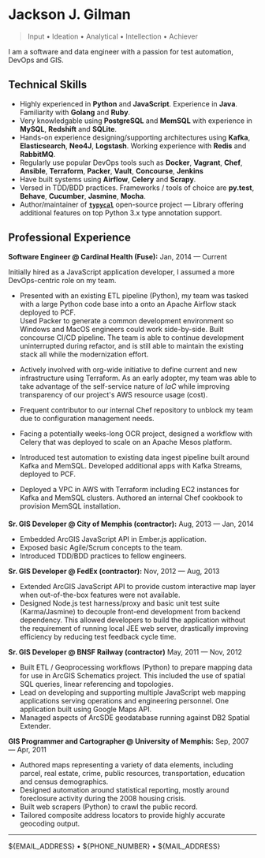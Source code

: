 Jackson J. Gilman
=================

> Input &bull; Ideation &bull; Analytical &bull; Intellection &bull; Achiever

I am a software and data engineer with a passion for test automation, DevOps and GIS. 

Technical Skills
----------------
* Highly experienced in **Python** and **JavaScript**.  Experience in **Java**.  
  Familiarity with **Golang** and **Ruby**.
* Very knowledgable using **PostgreSQL** and **MemSQL** with experience in 
  **MySQL**, **Redshift** and **SQLite**.
* Hands-on experience designing/supporting architectures using **Kafka**, 
  **Elasticsearch**, **Neo4J**, **Logstash**.  Working experience with **Redis** 
  and **RabbitMQ**.
* Regularly use popular DevOps tools such as **Docker**, **Vagrant**, **Chef**, 
  **Ansible**, **Terraform**, **Packer**, **Vault**, **Concourse**, **Jenkins**
* Have built systems using **Airflow**, **Celery** and **Scrapy**.
* Versed in TDD/BDD practices.  Frameworks / tools of choice are **py.test**, 
  **Behave**, **Cucumber**, **Jasmine**, **Mocha**.
* Author/maintainer of 
  **[`typycal`](https://github.com/cardinal-health/typycal)** open-source 
  project &mdash; Library offering additional features on top Python 3.x type 
  annotation support.

Professional Experience
-----------------------

**Software Engineer @ Cardinal Health (Fuse):**  Jan, 2014 &mdash; Current

Initially hired as a JavaScript application developer, I assumed a more 
DevOps-centric role on my team.

* Presented with an existing ETL pipeline (Python), my team was tasked with a 
large Python code base into a onto an Apache Airflow stack deployed to PCF.  
Used Packer to generate a common development environment so Windows and MacOS 
engineers could work side-by-side.  Built concourse CI/CD pipeline.  The team 
is able to continue development uninterrupted during refactor, and is still 
able to maintain the existing stack all while the modernization effort.

* Actively involved with org-wide initiative to define current and new 
infrastructure using Terraform.  As an early adopter, my team was able to take 
advantage of the self-service nature of *IaC* while improving transparency of 
our project's AWS resource usage (cost).

* Frequent contributor to our internal Chef repository to unblock my team due to 
configuration management needs.

* Facing a potentially weeks-long OCR project, designed a workflow with Celery 
that was deployed to scale on an Apache Mesos platform.

* Introduced test automation to existing data ingest pipeline built around Kafka 
and MemSQL.  Developed additional apps with Kafka Streams, deployed to PCF.

* Deployed a VPC in AWS with Terraform including EC2 instances for Kafka and 
MemSQL clusters.  Authored an internal Chef cookbook to provision MemSQL 
installation. 

<!-- empty header here to force a page break for pdf output -->

#### 

**Sr. GIS Developer @ City of Memphis (contractor):**  Aug, 2013 &mdash; Jan, 2014

* Embedded ArcGIS JavaScript API in Ember.js application.
* Exposed basic Agile/Scrum concepts to the team.
* Introduced TDD/BDD practices to fellow engineers.

**Sr. GIS Developer @ FedEx (contractor):**  Nov, 2012 &mdash; Aug, 2013

* Extended ArcGIS JavaScript API to provide custom interactive map layer when 
  out-of-the-box features were not available. 
* Designed Node.js test harness/proxy and basic unit test suite (Karma/Jasmine) 
  to decouple front-end development from backend dependency.  This allowed 
  developers to build the application without the requirement of running local 
  JEE web server, drastically improving efficiency by reducing test feedback 
  cycle time.
  

**Sr. GIS Developer @ BNSF Railway (contractor)**  May, 2011 &mdash; Nov, 2012

* Built ETL / Geoprocessing workflows (Python) to prepare mapping data for use 
in ArcGIS Schematics project.  This included the use of spatial SQL queries, 
linear referencing and topologies.
* Lead on developing and supporting multiple JavaScript web mapping applications 
serving operations and engineering personnel.  One application built using 
Google Maps API.
* Managed aspects of ArcSDE geodatabase running against DB2 Spatial Extender.

**GIS Programmer and Cartographer @ University of Memphis:**  Sep, 2007 &mdash; Apr, 2011

* Authored maps representing a variety of data elements, including parcel, 
real estate, crime, public resources, transportation, education and census 
demographics. 
* Designed automation around statistical reporting, mostly around foreclosure 
activity during the 2008 housing crisis. 
* Built web scrapers (Python) to crawl the public record.
* Tailored composite address locators to provide highly accurate geocoding 
  output.

----

<!-- environment variable substitution here to protect my personal info -->

${EMAIL_ADDRESS} &bull; ${PHONE_NUMBER} &bull; ${MAIL_ADDRESS}
